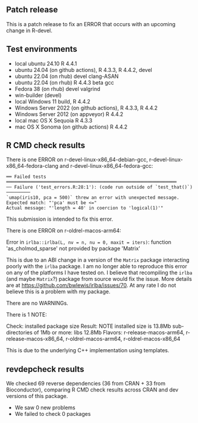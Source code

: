 ## Patch release

This is a patch release to fix an ERROR that occurs with an upcoming change in
R-devel.

## Test environments

* local ubuntu 24.10 R 4.4.1
* ubuntu 24.04 (on github actions), R 4.3.3, R 4.4.2, devel
* ubuntu 22.04 (on rhub) devel clang-ASAN
* ubuntu 22.04 (on rhub) R 4.4.3 beta gcc
* Fedora 38 (on rhub) devel valgrind
* win-builder (devel)
* local Windows 11 build, R 4.4.2
* Windows Server 2022 (on github actions), R 4.3.3, R 4.4.2
* Windows Server 2012 (on appveyor) R 4.4.2
* local mac OS X Sequoia R 4.3.3
* mac OS X Sonoma (on github actions) R 4.4.2

## R CMD check results

There is one ERROR on r-devel-linux-x86_64-debian-gcc, 
r-devel-linux-x86_64-fedora-clang and r-devel-linux-x86_64-fedora-gcc:

    ══ Failed tests ════════════════════════════════════════════════════════════════
    ── Failure ('test_errors.R:28:1'): (code run outside of `test_that()`) ─────────
    `umap(iris10, pca = 500)` threw an error with unexpected message.
    Expected match: "'pca' must be <="
    Actual message: "'length = 40' in coercion to 'logical(1)'"

This submission is intended to fix this error.

There is one ERROR on r-oldrel-macos-arm64:

Error in `irlba::irlba(L, nv = n, nu = 0, maxit = iters)`: function 'as_cholmod_sparse' not provided by package 'Matrix'

This is due to an ABI change in a version of the `Matrix` package interacting
poorly with the `irlba` package. I am no longer able to reproduce this error on
any of the platforms I have tested on. I believe that recompiling the `irlba`
(and maybe `Matrix`?) package from source would fix the issue. More details
are at <https://github.com/bwlewis/irlba/issues/70>. At any rate I do not 
believe this is a problem with my package.

There are no WARNINGs.

There is 1 NOTE:

Check: installed package size
Result: NOTE 
    installed size is 13.8Mb
    sub-directories of 1Mb or more:
      libs  12.8Mb
Flavors: r-release-macos-arm64, r-release-macos-x86_64, r-oldrel-macos-arm64, r-oldrel-macos-x86_64

This is due to the underlying C++ implementation using templates.

## revdepcheck results

We checked 69 reverse dependencies (36 from CRAN + 33 from Bioconductor), 
comparing R CMD check results across CRAN and dev versions of this package.

 * We saw 0 new problems
 * We failed to check 0 packages
